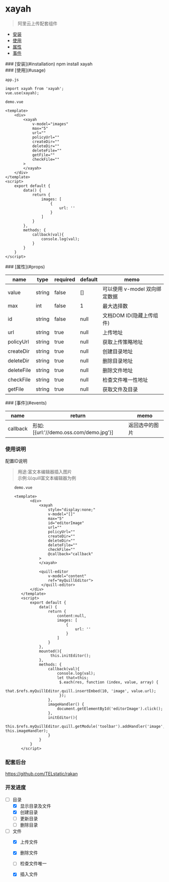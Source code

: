 # xayah

> 阿里云上传配套组件

* [安装](#installation)
* [使用](#usage)
* [属性](#props)
* [事件](#events)

<div id="installation"></div>
### [安装](#installation)
    npm install xayah

<div id="usage"></div>
### [使用](#usage)
    
    app.js
    
    import xayah from 'xayah';
    vue.use(xayah);
 
    demo.vue
     
    <template>
        <div>
            <xayah
                v-model="images"
                max="5"
                url=""
                policyUrl=""
                createDir=""
                deleteDir=""
                deleteFile=""
                getFile=""
                checkFile=""
            >
            </xayah>
        </div>
    </template>
    <script>
        export default {
            data() {
                return {
                    images: [
                        {
                            url: ''
                        }
                    ]
                }
            },
            methods: {
                callback(val){
                    console.log(val);
                }
            }
        }
    </script>
 
 
<div id="props"></div>
### [属性](#props)

 | name       | type   |required  |default|memo  |
 | -------    | ----   |--------  |------|-------|
 | value      | string | false    | []   | 可以使用 v-model 双向绑定数据|
 | max        | int    | false    | 1    | 最大选择数|
 | id         | string | false    | null | 文档DOM ID(隐藏上传组件)|
 | url        | string | true     | null | 上传地址|
 | policyUrl  | string | true     | null | 获取上传策略地址|
 | createDir  | string | true     | null | 创建目录地址|
 | deleteDir  | string | true     | null | 删除目录地址|
 | deleteFile | string | true     | null | 删除文件地址|
 | checkFile  | string | true     | null | 检查文件唯一性地址|
 | getFile    | string | true     | null | 获取文件及目录  |
 
<div id="events"></div>
### [事件](#events)
 
 | name       | return |memo  |   
 | --- | ----- | ------|
 | callback   | 形如:\[\{url:'//demo.oss.com/demo.jpg'\}\]  | 返回选中的图片| 
 
### 使用说明

配置ID说明
>用途:富文本编辑器插入图片       
>示例:以quill富文本编辑器为例

        demo.vue
         
        <template>
               <div>
                   <xayah
                       style="display:none;"
                       v-model="[]"
                       max="5"
                       id="editorImage"
                       url=""
                       policyUrl=""
                       createDir=""
                       deleteDir=""
                       deleteFile=""
                       checkFile=""
                       @callback="callback"
                   >
                   </xayah>
                   
                   <quill-editor
                       v-model="content"
                       ref="myQuillEditor">
                    </quill-editor>
               </div>
           </template>
           <script>
               export default {
                   data() {
                       return {
                           content:null,
                           images: [
                               {
                                   url: ''
                               }
                           ]
                       }
                   },
                   mounted(){
                        this.initEditor();                    
                   },
                   methods: {
                       callback(val){
                           console.log(val);
                           let that=this;
                            $.each(res, function (index, value, array) {
                               that.$refs.myQuillEditor.quill.insertEmbed(10, 'image', value.url);
                            });
                       },
                       imageHandler() {
                           document.getElementById('editorImage').click();
                       },
                       initEditor(){
                            this.$refs.myQuillEditor.quill.getModule('toolbar').addHandler('image', this.imageHandler);
                       }
                   }
               }
           </script> 
    
### 配套后台
  
  https://github.com/TELstatic/rakan

### 开发进度

- [ ] 目录
    - [x] 显示目录及文件
    - [x] 创建目录
    - [ ] 更新目录
    - [ ] 删除目录
- [ ] 文件
    - [x] 上传文件
    - [x] 删除文件
    - [ ] 检查文件唯一
    - [x] 插入文件
 
 
 